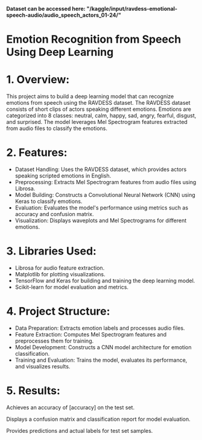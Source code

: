 **Dataset can be accessed here: "/kaggle/input/ravdess-emotional-speech-audio/audio_speech_actors_01-24/"**

# Emotion Recognition from Speech Using Deep Learning

# 1. Overview:
This project aims to build a deep learning model that can recognize emotions from speech using the RAVDESS dataset. The RAVDESS dataset consists of short clips of actors speaking different emotions. Emotions are categorized into 8 classes: neutral, calm, happy, sad, angry, fearful, disgust, and surprised. The model leverages Mel Spectrogram features extracted from audio files to classify the emotions.

# 2. Features:
* Dataset Handling: Uses the RAVDESS dataset, which provides actors speaking scripted emotions in English.
* Preprocessing: Extracts Mel Spectrogram features from audio files using Librosa.
* Model Building: Constructs a Convolutional Neural Network (CNN) using Keras to classify emotions.
* Evaluation: Evaluates the model's performance using metrics such as accuracy and confusion matrix.
* Visualization: Displays waveplots and Mel Spectrograms for different emotions.

# 3. Libraries Used:
* Librosa for audio feature extraction.
* Matplotlib for plotting visualizations.
* TensorFlow and Keras for building and training the deep learning model.
* Scikit-learn for model evaluation and metrics.

# 4. Project Structure:
* Data Preparation: Extracts emotion labels and processes audio files.
* Feature Extraction: Computes Mel Spectrogram features and preprocesses them for training.
* Model Development: Constructs a CNN model architecture for emotion classification.
* Training and Evaluation: Trains the model, evaluates its performance, and visualizes results.

# 5. Results:
Achieves an accuracy of [accuracy] on the test set.

Displays a confusion matrix and classification report for model evaluation.

Provides predictions and actual labels for test set samples.
